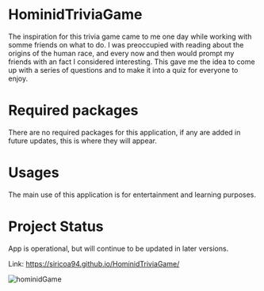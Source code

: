 # HominidTriviaGame

The inspiration for this trivia game came to me one day while working with somme friends on what to do. I was preoccupied with reading about the origins of the human race, and every now and then would prompt my friends with an fact I considered interesting. This gave me the idea to come up with a series of questions and to make it into a quiz for everyone to enjoy.

# Required packages

There are no required packages for this application, if any are added in future updates, this is where they will appear.

# Usages

The main use of this application is for entertainment and learning purposes.


# Project Status

App is operational, but will continue to be updated in later versions.

Link: https://siricoa94.github.io/HominidTriviaGame/

![hominidGame](https://user-images.githubusercontent.com/50495407/68342064-cc033980-00b7-11ea-9be8-e78028169fc2.png)
